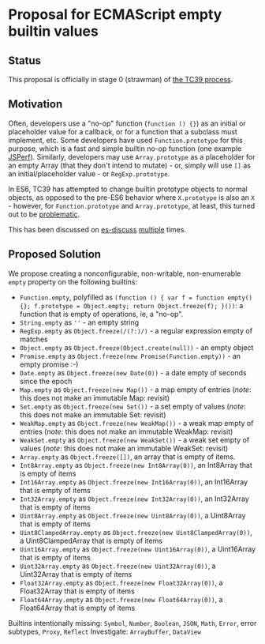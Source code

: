 # Proposal for ECMAScript empty builtin values

## Status

This proposal is officially in stage 0 (strawman) of [the TC39 process](https://docs.google.com/document/d/1QbEE0BsO4lvl7NFTn5WXWeiEIBfaVUF7Dk0hpPpPDzU).

## Motivation
Often, developers use a "no-op" function (`function () {}`) as an initial or placeholder value for a callback, or for a function that a subclass must implement, etc. Some developers have used `Function.prototype` for this purpose, which is a fast and simple builtin no-op function (one example [JSPerf](http://jsperf.com/noop-method-approaches/2)).
Similarly, developers may use `Array.prototype` as a placeholder for an empty Array (that they don't intend to mutate) - or, simply will use `[]` as an initial/placeholder value - or `RegExp.prototype`.

In ES6, TC39 has attempted to change builtin prototype objects to normal objects, as opposed to the pre-ES6 behavior where `X.prototype` is also an `X` - however, for `Function.prototype` and `Array.prototype`, at least, this turned out to be [problematic](https://esdiscuss.org/topic/array-prototype-change-was-tostringtag-spoofing-for-null-and-undefined).

This has been discussed on [es-discuss](https://esdiscuss.org/topic/empty-idea) [multiple](https://esdiscuss.org/topic/my-ecmascript-7-wishlist) times.

## Proposed Solution
We propose creating a nonconfigurable, non-writable, non-enumerable `empty` property on the following builtins:
 - `Function.empty`, polyfilled as `(function () { var f = function empty() {}; f.prototype = Object.empty; return Object.freeze(f); }())`: a function that is empty of operations, ie, a "no-op".
 - `String.empty` as `''` - an empty string
 - `RegExp.empty` as `Object.freeze(/(?:)/)` - a regular expression empty of matches
 - `Object.empty` as `Object.freeze(Object.create(null))` - an empty object
 - `Promise.empty` as `Object.freeze(new Promise(Function.empty))` - an empty promise :-)
 - `Date.empty` as `Object.freeze(new Date(0))` - a date empty of seconds since the epoch
 - `Map.empty` as `Object.freeze(new Map())` - a map empty of entries (*note*: this does not make an immutable Map: revisit)
 - `Set.empty` as `Object.freeze(new Set())` - a set empty of values (*note*: this does not make an immutable Set: revisit)
 - `WeakMap.empty` as `Object.freeze(new WeakMap())` - a weak map empty of entries (*note*: this does not make an immutable WeakMap: revisit)
 - `WeakSet.empty` as `Object.freeze(new WeakSet())` - a weak set empty of values (*note*: this does not make an immutable WeakSet: revisit)
 - `Array.empty` as `Object.freeze([])`, an array that is empty of items.
 - `Int8Array.empty` as `Object.freeze(new Int8Array(0))`, an Int8Array that is empty of items
 - `Int16Array.empty` as `Object.freeze(new Int16Array(0))`, an Int16Array that is empty of items
 - `Int32Array.empty` as `Object.freeze(new Int32Array(0))`, an Int32Array that is empty of items
 - `Uint8Array.empty` as `Object.freeze(new Uint8Array(0))`, a Uint8Array that is empty of items
 - `Uint8ClampedArray.empty` as `Object.freeze(new Uint8ClampedArray(0))`, a Uint8ClampedArray that is empty of items
 - `Uint16Array.empty` as `Object.freeze(new Uint16Array(0))`, a Uint16Array that is empty of items
 - `Uint32Array.empty` as `Object.freeze(new Uint32Array(0))`, a Uint32Array that is empty of items
 - `Float32Array.empty` as `Object.freeze(new Float32Array(0))`, a Float32Array that is empty of items
 - `Float64Array.empty` as `Object.freeze(new Float64Array(0))`, a Float64Array that is empty of items

Builtins intentionally missing: `Symbol`, `Number`, `Boolean`, `JSON`, `Math`, `Error`, error subtypes, `Proxy`, `Reflect`
Investigate: `ArrayBuffer`, `DataView`
